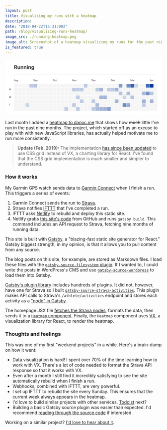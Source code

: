 ```yaml
---
layout: post
title: Visualizing my runs with a heatmap
description:
date: "2018-04-22T15:31:00Z"
path: /blog/visualizing-runs-heatmap/
image_src: ./running-heatmap.png
image_alt: Screenshot of a heatmap visualizing my runs for the past nine months
is_featured: true
---
```


![Screenshot of a heatmap visualizing my runs for the past nine months](./running-heatmap.png)

Last month I added a [heatmap to danoc.me](/#running) that shows how ~~much~~ little I've run in the past nine months. The project, which started off as an excuse to play with with new JavaScript libraries, has actually helped motivate me to run more consistently.

> **Update (Feb. 2019):** The implementation [has since been updated](https://github.com/danoc/danoc.me/pull/12) to use CSS grid instead of VX, a charting library for React. I've found that the CSS grid implementation is much smaller and simpler to understand.

### How it works

My Garmin GPS watch sends data to [Garmin Connect](https://connect.garmin.com/) when I finish a run. This triggers a series of events:

1.  Garmin Connect sends the run to [Strava](https://www.strava.com/).
2.  Strava notifies [IFTTT](https://ifttt.com/) that I've completed a run.
3.  IFTTT asks [Netlify](https://www.netlify.com/) to rebuild and deploy this static site.
4.  Netlify grabs [this site's code](https://github.com/danoc/danoc.me) from GitHub and runs `gatsby build`. This command includes an API request to Strava, fetching nine months of running data.

This site is built with [Gatsby](https://www.gatsbyjs.org/), a "blazing-fast static site generator for React." Gatsby biggest strength, in my opinion, is that it allows you to pull content from any source.

The blog posts on this site, for example, are stored as Markdown files. I load these files with the [`gatsby-source-filesystem` plugin](https://www.gatsbyjs.org/packages/gatsby-source-filesystem/). If I wanted to, I could write the posts in WordPress's CMS and use [`gatsby-source-wordpress`](https://www.gatsbyjs.org/packages/gatsby-source-wordpress/) to load them into Gatsby.

[Gatsby's plugin library](https://www.gatsbyjs.org/packages/) includes hundreds of plugins. It did not, however, have one for Strava so I built [`gatsby-source-strava-activities`](https://github.com/danoc/gatsby-source-strava-activities). This plugin makes API calls to Strava's `/athlete/activities` endpoint and stores each activity as a ["node" in Gatsby](https://www.gatsbyjs.org/docs/node-interface/).

The homepage JSX file [fetches the Strava nodes](https://github.com/danoc/danoc.me/blob/e0c8702f5c21786eda310a266e2f7acfa02aef4f/src/pages/index.jsx#L197-L207), formats the data, then sends it to a [`Heatmap` component](https://github.com/danoc/danoc.me/blob/886bd9b7cebd6a9e334ef7d2cecc57994cf564ba/src/components/heatmap.jsx). Finally, the `Heatmap` component uses [VX](https://github.com/hshoff/vx), a visualization library for React, to render the heatmap.

### Thoughts and feelings

This was one of my first "weekend projects" in a while. Here's a brain-dump on how it went:

- Data visualization is hard! I spent over 70% of the time learning how to work with VX. There's a lot of code needed to format the Strava API response so that it works with VX.
- Even after a month I still find it incredibly satisfying to see the site automatically rebuild when I finish a run.
- Webhooks, combined with IFTTT, are very powerful.
- I set up IFTTT to rebuild the site every Sunday. This ensures that the current week always appears in the heatmap.
- I'd love to build similar projects with other services. [Todoist](https://todoist.com/) next?
- Building a basic Gatsby source plugin was easier than expected. I'd recommend [reading through the source code](https://github.com/danoc/gatsby-source-strava-activities/blob/master/src/gatsby-node.js) if interested.

Working on a similar project? [I'd love to hear about it](https://twitter.com/_danoc).
